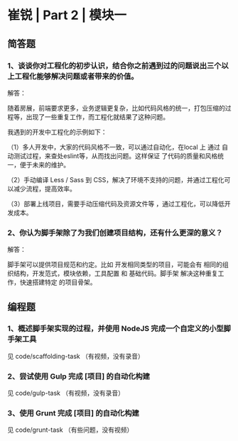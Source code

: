 # 崔锐 | Part 2 | 模块一

## 简答题

### 1、谈谈你对工程化的初步认识，结合你之前遇到过的问题说出三个以上工程化能够解决问题或者带来的价值。

解答：

随着房展，前端要求更多，业务逻辑更复杂，比如代码风格的统一，打包压缩的过程等，出现了一些重复工作，而工程化就结果了这种问题。

我遇到的开发中工程化的示例如下：

（1）多人开发中，大家的代码风格不一致，可以通过自动化，在local 上 通过 自动测试过程，来查处eslint等，从而找出问题。这样保证 了代码的质量和风格统一，便于未来的维护。

（2）手动编译 Less / Sass 到 CSS，解决了环境不支持的问题，并通过工程化可以减少流程，提高效率。

（3）部署上线项目，需要手动压缩代码及资源文件等 ，通过工程化，可以降低开发成本。

### 2、你认为脚手架除了为我们创建项目结构，还有什么更深的意义？

解答：

脚手架可以提供项目规范和约定。比如 开发相同类型的项目，可能会有 相同的组织结构，开发范式，模块依赖，工具配置 和 基础代码。脚手架  解决这种重复工作，快速搭建特定 的项目骨架。

## 编程题

### 1、概述脚手架实现的过程，并使用 NodeJS 完成一个自定义的小型脚手架工具

见 code/scaffolding-task （有视频，没有录音）

### 2、尝试使用 Gulp 完成 [项目] 的自动化构建

见 code/gulp-task （有视频，没有录音）

### 3、使用 Grunt 完成 [项目] 的自动化构建

见 code/grunt-task （有些问题，没有视频）